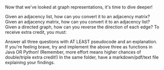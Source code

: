Now that we've looked at graph representations, it's time to dive deeper!

Given an adjacency list, how can you convert it to an adjacency matrix? 
Given an adjacency matrix, how can you convert it to an adjacency list? 
Given a directed graph, how can you reverse the direction of each edge? 
To receive extra credit, you must: 

Answer all three questions with AT LEAST pseudocode and an explanation.
If you're feeling brave, try and implement the above three as functions in Java OR Python! (Remember, more effort means higher chances of double/triple extra credit!) 
In the same folder, have a markdown/pdf/text file explaining your findings. 
